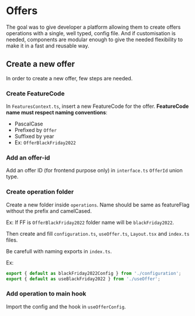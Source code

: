 # Offers

The goal was to give developer a platform allowing them to create offers operations with a single, well typed, config file. And if customisation is needed, components are modular enough to give the needed flexibility to make it in a fast and reusable way.

## Create a new offer

In order to create a new offer, few steps are needed.

### Create FeatureCode

In `FeaturesContext.ts`, insert a new FeatureCode for the offer. **FeatureCode name must respect naming conventions**:

- PascalCase
- Prefixed by `Offer`
- Suffixed by year
- Ex: `OfferBlackFriday2022`

### Add an offer-id

Add an offer ID (for frontend purpose only) in `interface.ts` `OfferId` union type.

### Create operation folder

Create a new folder inside `operations`. Name should be same as featureFlag without the prefix and camelCased.

Ex: If FF is `OfferBlackFriday2022` folder name will be `blackFriday2022`.

Then create and fill `configuration.ts`, `useOffer.ts`, `Layout.tsx` and `index.ts` files.

Be carefull with naming exports in `index.ts`.

Ex:

```ts
export { default as blackFriday2022Config } from './configuration';
export { default as useBlackFriday2022 } from './useOffer';
```

### Add operation to main hook

Import the config and the hook in `useOfferConfig`.
